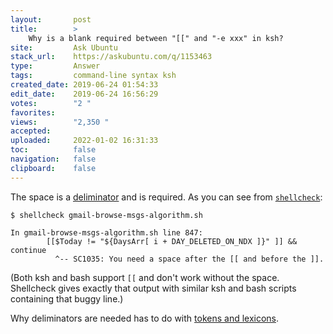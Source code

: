 ```yaml
---
layout:       post
title:        >
    Why is a blank required between "[[" and "-e xxx" in ksh?
site:         Ask Ubuntu
stack_url:    https://askubuntu.com/q/1153463
type:         Answer
tags:         command-line syntax ksh
created_date: 2019-06-24 01:54:33
edit_date:    2019-06-24 16:56:29
votes:        "2 "
favorites:    
views:        "2,350 "
accepted:     
uploaded:     2022-01-02 16:31:33
toc:          false
navigation:   false
clipboard:    false
---
```


The space is a [deliminator][1] and is required. As you can see from [`shellcheck`][2]:

``` 
$ shellcheck gmail-browse-msgs-algorithm.sh

In gmail-browse-msgs-algorithm.sh line 847:
        [[$Today != "${DaysArr[ i + DAY_DELETED_ON_NDX ]}" ]] && continue
          ^-- SC1035: You need a space after the [[ and before the ]].

```

(Both ksh and bash support `[[` and don't work without the space. Shellcheck gives exactly that output with similar ksh and bash scripts containing that buggy line.)

Why deliminators are needed has to do with [tokens and lexicons][3].


  [1]: https://web.archive.org/web/20130827121341/http://cosman246.com/jargon.html#deliminator
  [2]: http://manpages.ubuntu.com/manpages/xenial/en/man1/shellcheck.1.html
  [3]: https://www.cs.auckland.ac.nz/references/unix/digital/AQTLTBTE/DOCU_002.HTM
